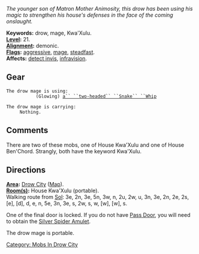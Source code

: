 *The younger son of Matron Mother Animosity, this drow has been using
his magic to strengthen his house's defenses in the face of the coming
onslaught.*

**Keywords:** drow, mage, Kwa'Xulu.  
**[Level](Level "wikilink"):** 21.  
**[Alignment](Alignment "wikilink"):** demonic.  
**[Flags](:Category:_Mob_Types "wikilink"):**
[aggressive](Aggressive_Mobs "wikilink"),
[mage](Spellcasting_Mobs "wikilink"),
[steadfast](Sentinel_Mobs "wikilink").  
**Affects:** [detect invis](Detect_Invis "wikilink"),
[infravision](Infravision "wikilink").  

## Gear

`The drow mage is using:`  
<wielded>`           (Glowing) `[`a`` ``two-headed`` ``Snake`` ``Whip`](Two-Headed_Snake_Whip "wikilink")

`The drow mage is carrying:`  
`     Nothing.`

## Comments

There are two of these mobs, one of House Kwa'Xulu and one of House
Ben'Chord. Strangly, both have the keyword Kwa'Xulu.

## Directions

**[Area](:Category:_Areas "wikilink"):** [Drow
City](:Category:_Drow_City "wikilink")
([Map](Drow_City_Map "wikilink")).  
**[Room(s)](:Category:_Rooms "wikilink"):** House Kwa'Xulu (portable).  
Walking route from [Sol](Sol "wikilink"): 3e, 2n, 3e, 5n, 3w, n, 2u, 2w,
u, 3n, 3e, 2n, 2e, 2s, \[e\], \[d\], d, e, n, 5e, 3n, 3e, s, 2w, s, w,
\[w\], \[w\], s.

One of the final door is locked. If you do not have [Pass
Door](Pass_Door "wikilink"), you will need to obtain the [Silver Spider
Amulet](Silver_Spider_Amulet "wikilink").

The drow mage is portable.  

[Category: Mobs In Drow City](Category:_Mobs_In_Drow_City "wikilink")
